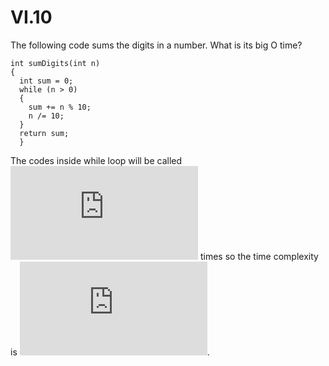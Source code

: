 # VI.10

The following code sums the digits in a number. What is its big O time?

```
int sumDigits(int n)
{
  int sum = 0;
  while (n > 0)
  {
    sum += n % 10;
    n /= 10;
  }
  return sum;
  }
```

The codes inside while loop will be called ![\log_{10}n](https://latex.codecogs.com/svg.latex?%5Clog_%7B10%7Dn) times so the time complexity is ![O(\log n)](https://latex.codecogs.com/svg.latex?O%28%5Clog%20n%29).
